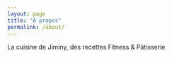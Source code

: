 ```yaml
---
layout: page
title: "À propos"
permalink: /about/
---
```


La cuisine de Jiminy, des recettes Fitness & Pâtisserie